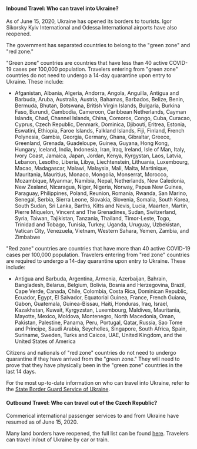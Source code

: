#### Inbound Travel: Who can travel into Ukraine?

As of June 15, 2020, Ukraine has opened its borders to tourists. Igor Sikorsky Kyiv International and Odessa International airports have also reopened.

The government has separated countries to belong to the "green zone" and "red zone."

"Green zone" countries are countries that have less than 40 active COVID-19 cases per 100,000 population. Travelers entering from "green zone" countries do not need to undergo a 14-day quarantine upon entry to Ukraine. These include:

- Afganistan, Albania, Algeria, Andorra, Angola, Anguilla, Antigua and Barbuda, Aruba, Australia, Austria, Bahamas, Barbados, Belize, Benin, Bermuda, Bhutan, Botswana, British Virgin Islands, Bulgaria, Burkina Faso, Burundi, Cambodia, Cameroon, Caribbean Netherlands, Cayman Islands, Chad, Channel Islands, China, Comoros, Congo, Cuba, Curacao, Cyprus, Czech Republic, Denmark, Dominica, Djibouti, Eritrea, Estonia, Eswatini, Ethiopia, Faroe Islands, Falkland Islands, Fiji, Finland, French Polynesia, Gambia, Georgia, Germany, Ghana, Gibraltar, Greece, Greenland, Grenada, Guadeloupe, Guinea, Guyana, Hong Kong, Hungary, Iceland, India, Indonesia, Iran, Iraq, Ireland, Isle of Man, Italy, Ivory Coast, Jamaica, Japan, Jordan, Kenya, Kyrgystan, Laos, Latvia, Lebanon, Lesotho, Liberia, Libya, Liechtenstein, Lithuania, Luxembourg, Macao, Madagascar, Malawi, Malaysia, Mali, Malta, Martinique, Mauritania, Mauritius, Monaco, Mongolia, Monserrat, Morocco, Mozambique, Myanmar, Namibia, Nepal, Netherlands, New Caledonia, New Zealand, Nicaragua, Niger, Nigeria, Norway, Papua New Guinea, Paraguay, Philippines, Poland, Reunion, Romania, Rwanda, San Marino, Senegal, Serbia, Sierra Leone, Slovakia, Slovenia, Somalia, South Korea, South Sudan, Sri Lanka, Barths, Kitts and Nevis, Lucia, Maarten, Martin, Pierre Miquelon, Vincent and The Grenadines, Sudan, Switzerland, Syria, Taiwan, Tajikistan, Tanzania, Thailand, Timor-Leste, Togo, Trinidad and Tobago, Tunisia, Turkey, Uganda, Uruguay, Uzbekistan, Vatican City, Venezuela, Vietnam, Western Sahara, Yemen, Zambia, and Zimbabwe

"Red zone" countries are countries that have more than 40 active COVID-19 cases per 100,000 population. Travelers entering from "red zone" countries are required to undergo a 14-day quarantine upon entry to Ukraine. These include:

- Antigua and Barbuda, Argentina, Armenia, Azerbaijan, Bahrain, Bangladesh, Belarus, Belgium, Bolivia, Bosnia and Herzegovina, Brazil, Cape Verde, Canada, Chile, Colombia, Costa Rica, Dominican Republic, Ecuador, Egypt, El Salvador, Equatorial Guinea, France, French Guiana, Gabon, Guatemala, Guinea-Bissau, Haiti, Honduras, Iraq, Israel, Kazakhstan, Kuwait, Kyrgyzstan, Luxembourg, Maldives, Mauritania, Mayotte, Mexico, Moldova, Montenegro, North Macedonia, Oman, Pakistan, Palestine, Panama, Peru, Portugal, Qatar, Russia, Sao Tome and Principe, Saudi Arabia, Seychelles, Singapore, South Africa, Spain, Suriname, Sweden, Turks and Caicos, UAE, United Kingdom, and the United States of America

Citizens and nationals of "red zone" countries do not need to undergo quarantine if they have arrived from the "green zone." They will need to prove that they have physically been in the "green zone" countries in the last 14 days.

For the most up-to-date information on who can travel into Ukraine, refer to the [State Border Guard Service of Ukraine](https://dpsu.gov.ua/en/news/50-countries-in-the-red-zone-The-Ministry-of-Health-has-published-a-list-of-countries-with-a-high-prevalence-of-COVID-19/).

#### Outbound Travel: Who can travel out of the Czech Republic?

Commerical international passenger services to and from Ukraine have resumed as of June 15, 2020.

Many land borders have reopened, the full list can be found [here](https://dpsu.gov.ua/ua/De-mozhna-peretnuti-kordon-avtotransportom/). Travelers can travel in/out of Ukraine by car or train.

